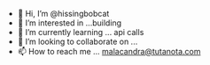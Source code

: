 - 👋 Hi, I’m @hissingbobcat
- 👀 I’m interested in ...building
- 🌱 I’m currently learning ... api calls
- 💞️ I’m looking to collaborate on ...
- 📫 How to reach me ... malacandra@tutanota.com

<!---
hissingbobcat/hissingbobcat is a ✨ special ✨ repository because its `README.md` (this file) appears on your GitHub profile.
You can click the Preview link to take a look at your changes.
--->
